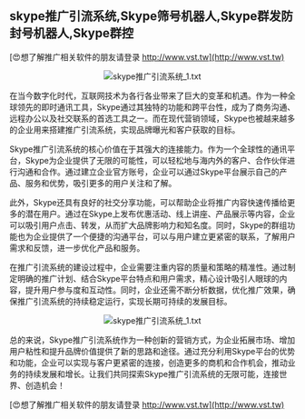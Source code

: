 ## **skype推广引流系统,Skype筛号机器人,Skype群发防封号机器人,Skype群控**

[😍想了解推广相关软件的朋友请登录 http://www.vst.tw](http://www.vst.tw)

 <center><img src="https://vst.tw/MP4/tuiguang/png/7.png" alt="skype推广引流系统_1.txt"></center>

在当今数字化时代，互联网技术为各行各业带来了巨大的变革和机遇。作为一种全球领先的即时通讯工具，Skype通过其独特的功能和跨平台性，成为了商务沟通、远程办公以及社交联系的首选工具之一。而在现代营销领域，Skype也被越来越多的企业用来搭建推广引流系统，实现品牌曝光和客户获取的目标。

Skype推广引流系统的核心价值在于其强大的连接能力。作为一个全球性的通讯平台，Skype为企业提供了无限的可能性，可以轻松地与海内外的客户、合作伙伴进行沟通和合作。通过建立企业官方账号，企业可以通过Skype平台展示自己的产品、服务和优势，吸引更多的用户关注和了解。

此外，Skype还具有良好的社交分享功能，可以帮助企业将推广内容快速传播给更多的潜在用户。通过在Skype上发布优惠活动、线上讲座、产品展示等内容，企业可以吸引用户点击、转发，从而扩大品牌影响力和知名度。同时，Skype的群组功能也为企业提供了一个便捷的沟通平台，可以与用户建立更紧密的联系，了解用户需求和反馈，进一步优化产品和服务。

在推广引流系统的建设过程中，企业需要注重内容的质量和策略的精准性。通过制定明确的推广计划、结合Skype平台特点和用户需求，精心设计吸引人眼球的内容，提升用户参与度和互动性。同时，企业还需不断分析数据，优化推广效果，确保推广引流系统的持续稳定运行，实现长期可持续的发展目标。

 <center><img src="https://vst.tw/MP4/tuiguang/png/0.png" alt="skype推广引流系统_1.txt"></center>

总的来说，Skype推广引流系统作为一种创新的营销方式，为企业拓展市场、增加用户粘性和提升品牌价值提供了新的思路和途径。通过充分利用Skype平台的优势和功能，企业可以实现与客户更紧密的连接，创造更多的商机和合作机会，推动业务的持续发展和增长。让我们共同探索Skype推广引流系统的无限可能，连接世界、创造机会！

[😍想了解推广相关软件的朋友请登录 http://www.vst.tw](http://www.vst.tw)




